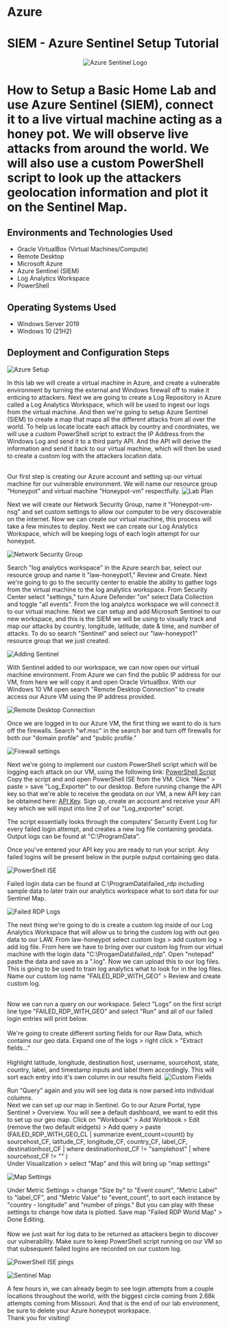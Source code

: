 # Azure
<h1> SIEM - Azure Sentinel Setup Tutorial</h1>
<p align="center">
<img src="https://i.imgur.com/NRfvbrz.png" alt="Azure Sentinel Logo"/>
</p>

<h1>How to Setup a Basic Home Lab and use Azure Sentinel (SIEM), connect it to a live virtual machine acting as a honey pot. We will observe live attacks from around the world. We will also use a custom PowerShell script to look up the attackers geolocation information and plot it on the Sentinel Map.</h1>

<h2>Environments and Technologies Used</h2>

- Oracle VirtualBox (Virtual Machines/Compute)
- Remote Desktop
- Microsoft Azure
- Azure Sentinel (SIEM)
- Log Analytics Workspace
- PowerShell

<h2>Operating Systems Used </h2>

- Windows Server 2019
- Windows 10 (21H2)

<h2>Deployment and Configuration Steps</h2>

<img src="https://i.imgur.com/wk2mBsL.jpg" alt="Azure Setup"/>
<p>
In this lab we will create a virtual machine in Azure, and create a vulnerable environment by turning the external and Windows firewall off to make it enticing to attackers. Next we are going to create a Log Repository in Azure called a Log Analytics Workspace, which will be used to ingest our logs from the virtual machine. And then we're going to setup Azure Sentinel (SIEM) to create a map that maps all the different attacks from all over the world. To help us locate locate each attack by country and coordniates, we will use a custom PowerShell script to extract the IP Address from the Windows Log and send it to a third party API. And the API will derive the information and send it back to our virtual machine, which will then be used to create a custom log with the attackers location data.
</p>
<br />
  Our first step is creating our Azure account and setting up our virtual machine for our vulnerable environment. We will name our resource group "Honeypot" and virtual machine "Honeypot-vm" respectfully.
  <img src="https://i.imgur.com/7Dtl9jQ.png" alt="Lab Plan"/>
  
  Next we will create our Network Security Group, name it "Honeypot-vm-nsg" and set custom settings to allow our computer to be very discoverable on the internet. Now we can create our virtual machine, this process will take a few minutes to deploy. Next we can create our Log Analytics Workspace, which will be keeping logs of each login attempt for our honeypot.
  
  <img src="https://i.imgur.com/s3cOZM0.png" alt="Network Security Group"/>
  
  Search "log analytics workspace" in the Azure search bar, select our resource group and name it "law-honeypot1," Review and Create. Next we're going to go to the security center to enable the ability to gather logs from the virtual machine to the log analytics workspace. From Security Center select "settings," turn Azure Defender "on" select Data Collection and toggle "all events". From the log analytcs workspace we will connect it to our virtual machine.
  Next we can setup and add Microsoft Sentinel to our new workspace, and this is the SIEM we will be using to visually track and map our attacks by country, longitude, latitude, date & time, and number of attacks. To do so search "Sentinel" and select our "law-honeypot1" resource group that we just created.
  
 <img src="https://i.imgur.com/azR6cxG.png" alt="Adding Sentinel"/>
 
 With Sentinel added to our workspace, we can now open our virtual machine environment. From Azure we can find the public IP address for our VM, from here we will copy it and open Oracle VirtualBox. With our Windows 10 VM open search "Remote Desktop Connection" to create access our Azure VM using the IP address provided.
 
 <img src="https://i.imgur.com/4qCnbuf.png" alt="Remote Desktop Connection"/>
 
 Once we are logged in to our Azure VM, the first thing we want to do is turn off the firewalls. Search "wf.msc" in the search bar and turn off firewalls for both our "domain profile" and "public profile."

<img src="https://i.imgur.com/10msmyU.png" alt="Firewall settings"/>

Next we're going to implement our custom PowerShell script which will be logging each attack on our VM, using the following link:
<a href="https://github.com/joshmadakor1/Sentinel-Lab/blob/main/Custom_Security_Log_Exporter.ps1">PowerShell Script</a>
Copy the script and and open PowerShell ISE from the VM. Click "New" > paste > save "Log_Exporter" to our desktop. Before running change the API key so that we're able to receive the geodata on our VM, a new API key can be obtained here: <a href="https://ipgeolocation.io">API Key</a>. Sign up, create an account and receive your API key which we will input into line 2 of our "Log_exporter" script.

The script essentially looks through the computers' Security Event Log for every failed login attempt, and creates a new log file containing geodata. Output logs can be found at "C:\ProgramData\".

Once you've entered your API key you are ready to run your script. Any failed logins will be present below in the purple output containing geo data.

<img src="https://i.imgur.com/6LXu1Qs.png" alt="PowerShell ISE"/>

Failed login data can be found at C:\ProgramData\failed_rdp including sample data to later train our analytics workspace what to sort data for our Sentinel Map.

<img src="https://i.imgur.com/IYSTSLC.png" alt="Failed RDP Logs"/>

The next thing we're going to do is create a custom log inside of our Log Analytics Workspace that will allow us to bring the custom log with out geo data to our LAW. From law-honeypot select custom logs > add custom log > add log file. From here we have to bring over our custom log from our virtual machine with the login data "C:\ProgamData\failed_rdp". Open "notepad" paste the data and save as a ".log". Now we can upload this to our log files. This is going to be used to train log analytics what to look for in the log files. Name our custom log name "FAILED_RDP_WITH_GEO" > Review and create custom log.

<br />
Now we can run a query on our workspace. Select "Logs" on the first script line type "FAILED_RDP_WITH_GEO" and select "Run" and all of our failed login entries will print below.

<br />
<br />
We're going to create different sorting fields for our Raw Data, which contains our geo data.
Expand one of the logs > right click > "Extract fields..."

<br />
<br />
Highlight latitude, longitude, destination host, username, sourcehost, state, country, label, and timestamp inputs and label them accordingly. This will sort each entry into it's own column in our results field.

<img src="https://i.imgur.com/du1XPbP.png?2" alt="Custom Fields"/>

Run "Query" again and you will see log data is now parsed into individual columns. 
<br />
Next we can set up our map in Sentinel. Go to our Azure Portal, type Sentinel > Overview. You will see a default dashboard, we want to edit this to set up our geo map. Click on "Workbook" > Add Workbook > Edit (remove the two default widgets) > Add query > paste (FAILED_RDP_WITH_GEO_CL | summarize event_count=count() by sourcehost_CF, latitude_CF, longitude_CF, country_CF, label_CF, destinationhost_CF | where destinationhost_CF != "samplehost" | where sourcehost_CF != "" )
<br />
Under Visualization > select "Map" and this will bring up "map settings"
<p>
<img src="https://i.imgur.com/FQAOcI6.png?2" alt="Map Settings"/>
  </p>
Under Metric Settings > change "Size by" to "Event count", "Metric Label" to "label_CF", and "Metric Value" to "event_count", to sort each instance by "country - longitude" and "number of pings." But you can play with these settings to change how data is plotted. Save map "Failed RDP World Map" > Done Editing.

<br />
<br />
Now we just wait for log data to be returned as attackers begin to discover our vulnerability. Make sure to keep PowerShell script running on our VM so that subsequent failed logins are recorded on our custom log.

<p>
  <img src="https://i.imgur.com/qMNMOVQ.png?1" alt="PowerShell ISE pings"/>
  </p>
  
<p>
  <img src="https://i.imgur.com/hfZkXp6.png?3" alt="Sentinel Map"/>
  </p>
  
 A few hours in, we can already begin to see login attempts from a couple locations throughout the world, with the biggest circle coming from 2.68k attempts coming from Missouri. And that is the end of our lab environment, be sure to delete your Azure honeypot workspace. 
 <br />
 Thank you for visiting!
